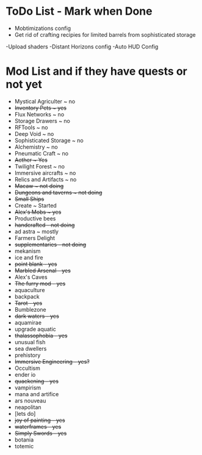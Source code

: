 # ToDo List - Mark when Done
- Mobtimizations config
- Get rid of crafting recipies for limited barrels from sophisticated storage

-Upload shaders
-Distant Horizons config
-Auto HUD Config


# Mod List and if they have quests or not yet
- Mystical Agriculter ~ no
- ~~Inventory Pets ~ yes~~
- Flux Networks ~ no
- Storage Drawers ~ no
- RFTools ~ no
- Deep Void ~ no
- Sophisticated Storage ~ no
- Alchemistry ~ no
- Pneumatic Craft ~ no
- ~~Aether ~ Yes~~
- Twilight Forest ~ no
- Immersive aircrafts ~ no
- Relics and Artifacts ~ no
- ~~Macaw ~ not doing~~
- ~~Dungeons and taverns ~ not doing~~
- ~~Small Ships~~
- Create ~ Started
- ~~Alex's Mobs ~ yes~~
- Productive bees
- ~~handcrafted - not doing~~
- ad astra ~ mostly
- Farmers Delight
- ~~supplementaries - not doing~~
- mekanism
- ice and fire
- ~~point blank - yes~~
- ~~Marbled Arsenal - yes~~
- Alex's Caves
- ~~The furry mod - yes~~
- aquaculture
- backpack
- ~~Tarot - yes~~
- Bumblezone
- ~~dark waters - yes~~
- aquamirae
- upgrade aquatic
- ~~thalassophobia - yes~~
- unusual fish
- sea dwellers
- prehistory
- ~~Immersive Engineering - yes?~~
- Occultism
- ender io
- ~~quackening - yes~~
- vampirism
- mana and artifice
- ars nouveau
- neapolitan
- [lets do]
- ~~joy of painting - yes~~
- ~~waterframes - yes~~
- ~~Simply Swords - yes~~
- botania
- totemic